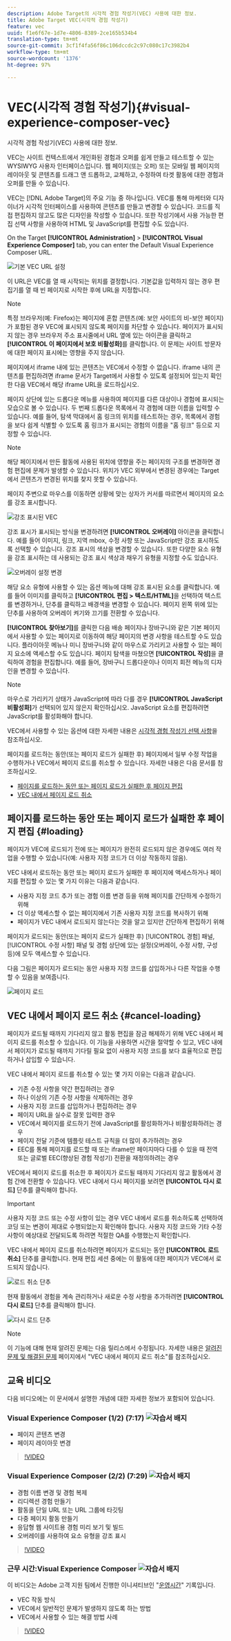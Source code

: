```yaml
---
description: Adobe Target의 시각적 경험 작성기(VEC) 사용에 대한 정보.
title: Adobe Target VEC(시각적 경험 작성기)
feature: vec
uuid: f1e6f67e-1d7e-4806-8389-2ce165b534b4
translation-type: tm+mt
source-git-commit: 3cf1f4fa56f86c106dccdc2c97c080c17c3982b4
workflow-type: tm+mt
source-wordcount: '1376'
ht-degree: 97%

---
```



# VEC(시각적 경험 작성기){#visual-experience-composer-vec}

시각적 경험 작성기(VEC) 사용에 대한 정보.

VEC는 사이트 컨텍스트에서 개인화된 경험과 오퍼를 쉽게 만들고 테스트할 수 있는 WYSIWYG 사용자 인터페이스입니다. 웹 페이지(또는 오퍼) 또는 모바일 웹 페이지의 레이아웃 및 콘텐츠를 드래그 앤 드롭하고, 교체하고, 수정하여 타겟 활동에 대한 경험과 오퍼를 만들 수 있습니다.

VEC는 [!DNL Adobe Target]의 주요 기능 중 하나입니다. VEC를 통해 마케터와 디자이너가 시각적 인터페이스를 사용하여 콘텐츠를 만들고 변경할 수 있습니다. 코드를 직접 편집하지 않고도 많은 디자인을 작성할 수 있습니다. 또한 작성기에서 사용 가능한 편집 선택 사항을 사용하여 HTML 및 JavaScript를 편집할 수도 있습니다.

On the Target **[!UICONTROL Administration]** > **[!UICONTROL Visual Experience Composer]** tab, you can enter the Default Visual Experience Composer URL.

![기본 VEC URL 설정](/help/c-experiences/c-visual-experience-composer/assets/pref-default-url-new.png)

이 URL은 VEC를 열 때 시작되는 위치를 결정합니다. 기본값을 입력하지 않는 경우 편집기를 열 때 빈 페이지로 시작한 후에 URL을 지정합니다.

>[!NOTE]
>
>특정 브라우저(예: Firefox)는 페이지에 혼합 콘텐츠(예: 보안 사이트의 비-보안 페이지)가 포함된 경우 VEC에 표시되지 않도록 페이지를 차단할 수 있습니다. 페이지가 표시되지 않는 경우 브라우저 주소 표시줄에서 URL 옆에 있는 아이콘을 클릭하고 **[!UICONTROL 이 페이지에서 보호 비활성화]**&#x200B;를 클릭합니다. 이 문제는 사이트 방문자에 대한 페이지 표시에는 영향을 주지 않습니다.

페이지에서 iframe 내에 있는 콘텐츠는 VEC에서 수정할 수 없습니다. iframe 내의 콘텐츠를 편집하려면 iframe 문서가 Target에서 사용할 수 있도록 설정되어 있는지 확인한 다음 VEC에서 해당 iframe URL을 로드하십시오.

페이지 상단에 있는 드롭다운 메뉴를 사용하여 페이지를 다른 대상이나 경험에 표시되는 모습으로 볼 수 있습니다. 두 번째 드롭다운 목록에서 각 경험에 대한 이름을 입력할 수 있습니다. 예를 들어, 탐색 막대에서 홈 링크의 위치를 테스트하는 경우, 목록에서 경험을 보다 쉽게 식별할 수 있도록 홈 링크가 표시되는 경험의 이름을 &quot;홈 링크&quot; 등으로 지정할 수 있습니다.

>[!NOTE]
>
>해당 페이지에서 만든 활동에 사용된 위치에 영향을 주는 페이지의 구조를 변경하면 경험 편집에 문제가 발생할 수 있습니다. 위치가 VEC 외부에서 변경된 경우에는 Target에서 콘텐츠가 변경된 위치를 찾지 못할 수 있습니다.

페이지 주변으로 마우스를 이동하면 상황에 맞는 상자가 커서를 따르면서 페이지의 요소를 강조 표시합니다.

![강조 표시된 VEC](/help/c-experiences/c-visual-experience-composer/assets/vec-highlight-new.png)

강조 표시가 표시되는 방식을 변경하려면 **[!UICONTROL 오버레이]** 아이콘을 클릭합니다. 예를 들어 이미지, 링크, 지역 mbox, 수정 사항 또는 JavaScript만 강조 표시하도록 선택할 수 있습니다. 강조 표시의 색상을 변경할 수 있습니다. 또한 다양한 요소 유형을 강조 표시하는 데 사용되는 강조 표시 색상과 채우기 유형을 지정할 수도 있습니다.

![오버레이 설정 변경](/help/c-experiences/c-visual-experience-composer/assets/change-overlay.png)

해당 요소 유형에 사용할 수 있는 옵션 메뉴에 대해 강조 표시된 요소를 클릭합니다. 예를 들어 이미지를 클릭하고 **[!UICONTROL 편집 > 텍스트/HTML]**&#x200B;을 선택하여 텍스트를 변경하거나, 단추를 클릭하고 배경색을 변경할 수 있습니다. 페이지 왼쪽 위에 있는 단추를 사용하여 오버레이 켜기와 끄기를 전환할 수 있습니다.

**[!UICONTROL 찾아보기]**&#x200B;를 클릭한 다음 배송 페이지나 장바구니와 같은 기본 페이지에서 사용할 수 있는 페이지로 이동하여 해당 페이지의 변경 사항을 테스트할 수도 있습니다. 플라이아웃 메뉴나 미니 장바구니와 같이 마우스로 가리키고 사용할 수 있는 페이지 요소에 액세스할 수도 있습니다. 페이지 탐색을 마쳤으면 **[!UICONTROL 작성]**&#x200B;을 클릭하여 경험을 편집합니다. 예를 들어, 장바구니 드롭다운이나 이미지 회전 메뉴의 디자인을 변경할 수 있습니다.

>[!NOTE]
>
>마우스로 가리키기 상태가 JavaScript에 따라 다를 경우 **[!UICONTROL JavaScript 비활성화]**&#x200B;가 선택되어 있지 않은지 확인하십시오. JavaScript 요소를 편집하려면 JavaScript를 활성화해야 합니다.

VEC에서 사용할 수 있는 옵션에 대한 자세한 내용은 [시각적 경험 작성기 선택 사항](../../c-experiences/c-visual-experience-composer/viztarget-options.md#reference_3BD1BEEAFA584A749ED2D08F14732E81)을 참조하십시오.

페이지를 로드하는 동안(또는 페이지 로드가 실패한 후) 페이지에서 일부 수정 작업을 수행하거나 VEC에서 페이지 로드를 취소할 수 있습니다. 자세한 내용은 다음 문서를 참조하십시오.

* [페이지를 로드하는 동안 또는 페이지 로드가 실패한 후 페이지 편집](#loading)
* [VEC 내에서 페이지 로드 취소](#cancel-loading)

## 페이지를 로드하는 동안 또는 페이지 로드가 실패한 후 페이지 편집 {#loading}

페이지가 VEC에 로드되기 전에 또는 페이지가 완전히 로드되지 않은 경우에도 여러 작업을 수행할 수 있습니다(예: 사용자 지정 코드가 더 이상 작동하지 않음).

VEC 내에서 로드하는 동안 또는 페이지 로드가 실패한 후 페이지에 액세스하거나 페이지를 편집할 수 있는 몇 가지 이유는 다음과 같습니다.

* 사용자 지정 코드 추가 또는 경험 이름 변경 등을 위해 페이지를 간단하게 수정하기 위해
* 더 이상 액세스할 수 없는 페이지에서 기존 사용자 지정 코드를 복사하기 위해
* 페이지가 VEC 내에서 로드되지 않는다는 것을 알고 있지만 간단하게 편집하기 위해

페이지가 로드되는 동안(또는 페이지 로드가 실패한 후) [!UICONTROL 경험] 패널, [!UICONTROL 수정 사항] 패널 및 경험 상단에 있는 설정(오버레이, 수정 사항, 구성 등)에 모두 액세스할 수 있습니다.

다음 그림은 페이지가 로드되는 동안 사용자 지정 코드를 삽입하거나 다른 작업을 수행할 수 있음을 보여줍니다.

![페이지 로드](/help/c-experiences/c-visual-experience-composer/c-vec-code-editor/assets/loading-page.png)

## VEC 내에서 페이지 로드 취소 {#cancel-loading}

페이지가 로드될 때까지 기다리지 않고 활동 편집을 잠금 해제하기 위해 VEC 내에서 페이지 로드를 취소할 수 있습니다. 이 기능을 사용하면 시간을 절약할 수 있고, VEC 내에서 페이지가 로드될 때까지 기다릴 필요 없이 사용자 지정 코드를 보다 효율적으로 편집하거나 삽입할 수 있습니다.

VEC 내에서 페이지 로드를 취소할 수 있는 몇 가지 이유는 다음과 같습니다.

* 기존 수정 사항을 약간 편집하려는 경우
* 하나 이상의 기존 수정 사항을 삭제하려는 경우
* 사용자 지정 코드를 삽입하거나 편집하려는 경우
* 페이지 URL을 실수로 잘못 입력한 경우
* VEC에서 페이지를 로드하기 전에 JavaScript를 활성화하거나 비활성화하려는 경우
* 페이지 전달 기준에 템플릿 테스트 규칙을 더 많이 추가하려는 경우
* EEC를 통해 페이지를 로드할 때 또는 iframe만 페이지마다 다를 수 있을 때 전역 또는 글로벌 EEC(향상된 경험 작성기) 전환을 재정의하려는 경우

VEC에서 페이지 로드를 취소한 후 페이지가 로드될 때까지 기다리지 않고 활동에서 경험 간에 전환할 수 있습니다. VEC 내에서 다시 페이지를 보려면 **[!UICONTOL 다시 로드]** 단추를 클릭해야 합니다.

>[!IMPORTANT]
>
>사용자 지정 코드 또는 수정 사항이 있는 경우 VEC 내에서 로드를 취소하도록 선택하여 코딩 또는 변경이 제대로 수행되었는지 확인해야 합니다. 사용자 지정 코드와 기타 수정 사항이 예상대로 전달되도록 하려면 적절한 QA를 수행했는지 확인합니다.

VEC 내에서 페이지 로드를 취소하려면 페이지가 로드되는 동안 **[!UICONTROL 로드 취소]** 단추를 클릭합니다. 현재 편집 세션 중에는 이 활동에 대한 페이지가 VEC에서 로드되지 않습니다.

![로드 취소 단추](/help/c-experiences/c-visual-experience-composer/c-vec-code-editor/assets/cancel-loading.png)

현재 활동에서 경험을 계속 관리하거나 새로운 수정 사항을 추가하려면 **[!UICONTROL 다시 로드]** 단추를 클릭해야 합니다.

![다시 로드 단추](/help/c-experiences/c-visual-experience-composer/c-vec-code-editor/assets/reload-in-vec.png)

>[!NOTE]
>
>이 기능에 대해 현재 알려진 문제는 다음 릴리스에서 수정됩니다. 자세한 내용은 [알려진 문제 및 해결된 문제](/help/r-release-notes/known-issues-resolved-issues.md#cancel) 페이지에서 &quot;VEC 내에서 페이지 로드 취소&quot;를 참조하십시오.

## 교육 비디오

다음 비디오에는 이 문서에서 설명한 개념에 대한 자세한 정보가 포함되어 있습니다.

### Visual Experience Composer (1/2) (7:17) ![자습서 배지](/help/assets/tutorial.png)

* 페이지 콘텐츠 변경
* 페이지 레이아웃 변경

>[!VIDEO](https://video.tv.adobe.com/v/17399)

### Visual Experience Composer (2/2) (7:29) ![자습서 배지](/help/assets/tutorial.png)

* 경험 이름 변경 및 경험 복제
* 리디렉션 경험 만들기
* 활동을 단일 URL 또는 URL 그룹에 타깃팅
* 다중 페이지 활동 만들기
* 응답형 웹 사이트용 경험 미리 보기 및 빌드
* 오버레이를 사용하여 요소 유형을 강조 표시

>[!VIDEO](https://video.tv.adobe.com/v/17401)

### 근무 시간:Visual Experience Composer ![자습서 배지](/help/assets/tutorial.png)

이 비디오는 Adobe 고객 지원 팀에서 진행한 이니셔티브인 &quot;[운영시간](../../cmp-resources-and-contact-information.md#concept_58EA30379D3B48C4848BA2A8C464A5B7)&quot; 기록입니다.

* VEC 작동 방식
* VEC에서 일반적인 문제가 발생하지 않도록 하는 방법
* VEC에서 사용할 수 있는 해결 방법 사례

>[!VIDEO](https://video.tv.adobe.com/v/20784/)